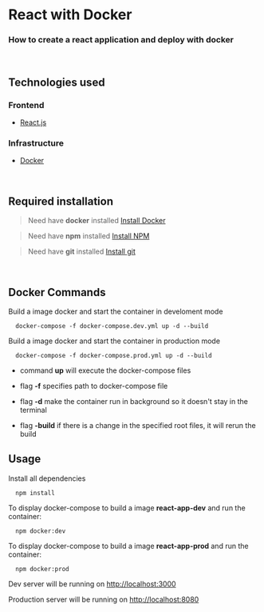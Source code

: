 # React with Docker

### How to create a react application and deploy with docker

<br />

## Technologies used

### Frontend

- [React.js](https://pt-br.reactjs.org/)

### Infrastructure

- [Docker](https://docs.docker.com/engine/install/ubuntu/)

<br />

## Required installation

> Need have **docker** installed [Install Docker](https://docs.docker.com/engine/install/ubuntu/)

> Need have **npm** installed [Install NPM](https://nodejs.org/en/)

> Need have **git** installed [Install git](https://git-scm.com/downloads)

<br />

## Docker Commands

Build a image docker and start the container in develoment mode

```
  docker-compose -f docker-compose.dev.yml up -d --build
```

Build a image docker and start the container in production mode

```
  docker-compose -f docker-compose.prod.yml up -d --build
```

- command **up** will execute the docker-compose files

- flag **-f** specifies path to docker-compose file

- flag **-d** make the container run in background so it doesn't stay in the terminal

- flag **-build** if there is a change in the specified root files, it will rerun the build

## Usage

Install all dependencies

```
  npm install
```

To display docker-compose to build a image **react-app-dev** and run the container:

```
  npm docker:dev
```

To display docker-compose to build a image **react-app-prod** and run the container:

```
  npm docker:prod
```

Dev server will be running on [http://localhost:3000](http://localhost:3000)

Production server will be running on [http://localhost:8080](http://localhost:8080)
